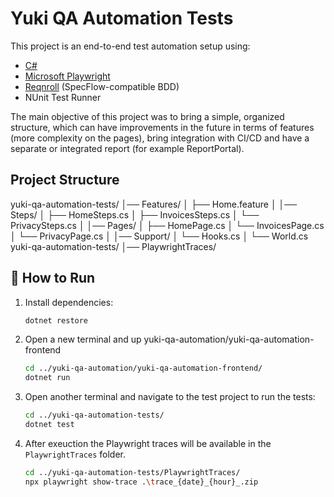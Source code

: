 ﻿# Yuki QA Automation Tests

This project is an end-to-end test automation setup using:
- [C#](https://learn.microsoft.com/en-us/dotnet/csharp/)
- [Microsoft Playwright](https://playwright.dev/dotnet/)
- [Reqnroll](https://reqnroll.net/) (SpecFlow-compatible BDD)
- NUnit Test Runner

The main objective of this project was to bring a simple, organized structure, which can have improvements 
in the future in terms of features (more complexity on the pages), bring integration with CI/CD and have a separate or integrated report (for example ReportPortal).

## Project Structure
yuki-qa-automation-tests/
│── Features/
│ ├── Home.feature
│
│── Steps/
│ ├── HomeSteps.cs
│ ├── InvoicesSteps.cs
│ └── PrivacySteps.cs
│
│── Pages/
│ ├── HomePage.cs
│ └── InvoicesPage.cs
│ └── PrivacyPage.cs
│
│── Support/
│ └── Hooks.cs
│ └── World.cs
yuki-qa-automation-tests/
│── PlaywrightTraces/


## 🚀 How to Run

1. Install dependencies:
   ```sh
   dotnet restore
   ```

2. Open a new terminal and up yuki-qa-automation/yuki-qa-automation-frontend
   ```sh
   cd ../yuki-qa-automation/yuki-qa-automation-frontend/
   dotnet run
   ```
3. Open another terminal and navigate to the test project to run the tests:
   ```sh
   cd ../yuki-qa-automation-tests/
   dotnet test
   ```
4. After exeuction the Playwright traces will be available in the `PlaywrightTraces` folder.
   ```sh
   cd ../yuki-qa-automation-tests/PlaywrightTraces/
   npx playwright show-trace .\trace_{date}_{hour}_.zip
   ```